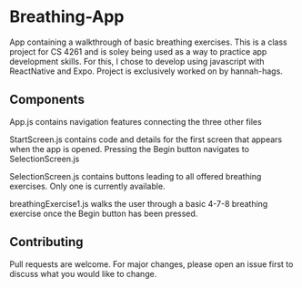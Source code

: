 # Breathing-App

App containing a walkthrough of basic breathing exercises. This is a class project for CS 4261 and is soley being used as a way to practice app development skills. For this, I chose to develop using javascript with ReactNative and Expo. Project is exclusively worked on by hannah-hags.

## Components
App.js contains navigation features connecting the three other files

StartScreen.js contains code and details for the first screen that appears when the app is opened. Pressing the Begin button navigates to SelectionScreen.js

SelectionScreen.js contains buttons leading to all offered breathing exercises. Only one is currently available.

breathingExercise1.js walks the user through a basic 4-7-8 breathing exercise once the Begin button has been pressed.

## Contributing

Pull requests are welcome. For major changes, please open an issue first
to discuss what you would like to change.
